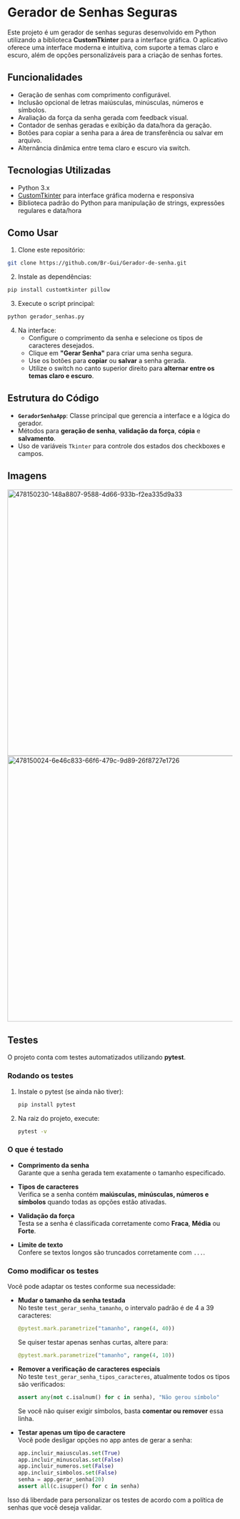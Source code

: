 # Gerador de Senhas Seguras

Este projeto é um gerador de senhas seguras desenvolvido em Python utilizando a biblioteca **CustomTkinter** para a interface gráfica. O aplicativo oferece uma interface moderna e intuitiva, com suporte a temas claro e escuro, além de opções personalizáveis para a criação de senhas fortes.

## Funcionalidades

- Geração de senhas com comprimento configurável.  
- Inclusão opcional de letras maiúsculas, minúsculas, números e símbolos.  
- Avaliação da força da senha gerada com feedback visual.  
- Contador de senhas geradas e exibição da data/hora da geração.  
- Botões para copiar a senha para a área de transferência ou salvar em arquivo.  
- Alternância dinâmica entre tema claro e escuro via switch.  

## Tecnologias Utilizadas

- Python 3.x  
- [CustomTkinter](https://github.com/TomSchimansky/CustomTkinter) para interface gráfica moderna e responsiva  
- Biblioteca padrão do Python para manipulação de strings, expressões regulares e data/hora  

## Como Usar

1. Clone este repositório:

```bash
git clone https://github.com/Br-Gui/Gerador-de-senha.git
```

2. Instale as dependências:

```bash
pip install customtkinter pillow
```

3. Execute o script principal:

```bash
python gerador_senhas.py
```

4. Na interface:
   - Configure o comprimento da senha e selecione os tipos de caracteres desejados.  
   - Clique em **"Gerar Senha"** para criar uma senha segura.  
   - Use os botões para **copiar** ou **salvar** a senha gerada.  
   - Utilize o switch no canto superior direito para **alternar entre os temas claro e escuro**.  

## Estrutura do Código

- **`GeradorSenhaApp`**: Classe principal que gerencia a interface e a lógica do gerador.  
- Métodos para **geração de senha**, **validação da força**, **cópia** e **salvamento**.  
- Uso de variáveis `Tkinter` para controle dos estados dos checkboxes e campos.  

## Imagens

<img width="521" height="596" alt="478150230-148a8807-9588-4d66-933b-f2ea335d9a33" src="https://github.com/user-attachments/assets/2671f0ef-f59a-4141-afeb-9741fc255f69" />
<img width="516" height="595" alt="478150024-6e46c833-66f6-479c-9d89-26f8727e1726" src="https://github.com/user-attachments/assets/ac4b9a46-f442-4829-a71f-8fe14cf104fa" />

## Testes

O projeto conta com testes automatizados utilizando **pytest**.  

### Rodando os testes

1. Instale o pytest (se ainda não tiver):  
   ```bash
   pip install pytest
   ```
2. Na raiz do projeto, execute:  
   ```bash
   pytest -v
   ```

### O que é testado

- **Comprimento da senha**  
  Garante que a senha gerada tem exatamente o tamanho especificado.  

- **Tipos de caracteres**  
  Verifica se a senha contém **maiúsculas, minúsculas, números e símbolos** quando todas as opções estão ativadas.  

- **Validação da força**  
  Testa se a senha é classificada corretamente como **Fraca**, **Média** ou **Forte**.  

- **Limite de texto**  
  Confere se textos longos são truncados corretamente com `...`.  

### Como modificar os testes

Você pode adaptar os testes conforme sua necessidade:  

- **Mudar o tamanho da senha testada**  
  No teste `test_gerar_senha_tamanho`, o intervalo padrão é de 4 a 39 caracteres:  
  ```python
  @pytest.mark.parametrize("tamanho", range(4, 40))
  ```
  Se quiser testar apenas senhas curtas, altere para:  
  ```python
  @pytest.mark.parametrize("tamanho", range(4, 10))
  ```

- **Remover a verificação de caracteres especiais**  
  No teste `test_gerar_senha_tipos_caracteres`, atualmente todos os tipos são verificados:  
  ```python
  assert any(not c.isalnum() for c in senha), "Não gerou símbolo"
  ```
  Se você não quiser exigir símbolos, basta **comentar ou remover** essa linha.  

- **Testar apenas um tipo de caractere**  
  Você pode desligar opções no app antes de gerar a senha:  
  ```python
  app.incluir_maiusculas.set(True)
  app.incluir_minusculas.set(False)
  app.incluir_numeros.set(False)
  app.incluir_simbolos.set(False)
  senha = app.gerar_senha(20)
  assert all(c.isupper() for c in senha)
  ```

Isso dá liberdade para personalizar os testes de acordo com a política de senhas que você deseja validar.  
